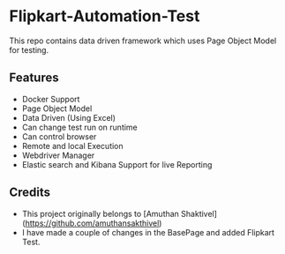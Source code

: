 # Flipkart-Automation-Test

This repo contains data driven framework which uses Page Object Model for testing. 

## Features

- Docker Support 
- Page Object Model 
- Data Driven (Using Excel)
- Can change test run on runtime
- Can control browser
- Remote and local Execution
- Webdriver Manager
- Elastic search and Kibana Support for live Reporting


## Credits

- This project originally belongs to [Amuthan Shaktivel] (https://github.com/amuthansakthivel)
- I have made a couple of changes in the BasePage and added Flipkart Test.
